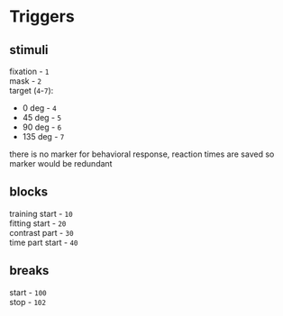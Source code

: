 Triggers
========

stimuli
-------

fixation   - `1`  
mask       - `2`  
target (`4`-`7`):  
  - 0   deg - `4`
  - 45  deg - `5`
  - 90  deg - `6`
  - 135 deg - `7`

there is no marker for behavioral response, reaction times are saved so marker would be redundant  

blocks
------
training start  - `10`  
fitting  start  - `20`  
contrast part   - `30`  
time part start - `40`  

breaks
------
start - `100`  
stop  - `102`  
